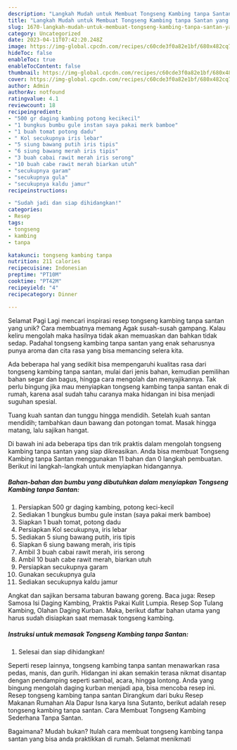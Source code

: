 ```yaml
---
description: "Langkah Mudah untuk Membuat Tongseng Kambing tanpa Santan yang Lezat Sekali, Mantap"
title: "Langkah Mudah untuk Membuat Tongseng Kambing tanpa Santan yang Lezat Sekali, Mantap"
slug: 1670-langkah-mudah-untuk-membuat-tongseng-kambing-tanpa-santan-yang-lezat-sekali-mantap
category: Uncategorized
date: 2023-04-11T07:42:20.248Z
image: https://img-global.cpcdn.com/recipes/c60cde3f0a82e1bf/680x482cq70/tongseng-kambing-tanpa-santan-foto-resep-utama.jpg
hideToc: false
enableToc: true
enableTocContent: false
thumbnail: https://img-global.cpcdn.com/recipes/c60cde3f0a82e1bf/680x482cq70/tongseng-kambing-tanpa-santan-foto-resep-utama.jpg
cover: https://img-global.cpcdn.com/recipes/c60cde3f0a82e1bf/680x482cq70/tongseng-kambing-tanpa-santan-foto-resep-utama.jpg
author: Admin
authorAv: notfound
ratingvalue: 4.1
reviewcount: 18
recipeingredient:
- "500 gr daging kambing potong kecikecil"
- "1 bungkus bumbu gule instan saya pakai merk bamboe"
- "1 buah tomat potong dadu"
- " Kol secukupnya iris lebar"
- "5 siung bawang putih iris tipis"
- "6 siung bawang merah iris tipis"
- "3 buah cabai rawit merah iris serong"
- "10 buah cabe rawit merah biarkan utuh"
- "secukupnya garam"
- "secukupnya gula"
- "secukupnya kaldu jamur"
recipeinstructions:

- "Sudah jadi dan siap dihidangkan!"
categories:
- Resep
tags:
- tongseng
- kambing
- tanpa

katakunci: tongseng kambing tanpa 
nutrition: 211 calories
recipecuisine: Indonesian
preptime: "PT10M"
cooktime: "PT42M"
recipeyield: "4"
recipecategory: Dinner

---
```



Selamat Pagi Lagi mencari inspirasi resep tongseng kambing tanpa santan yang unik? Cara membuatnya memang Agak susah-susah gampang. Kalau keliru mengolah maka hasilnya tidak akan memuaskan dan bahkan tidak sedap. Padahal tongseng kambing tanpa santan yang enak seharusnya punya aroma dan cita rasa yang bisa memancing selera kita.


Ada beberapa hal yang sedikit bisa mempengaruhi kualitas rasa dari tongseng kambing tanpa santan, mulai dari jenis bahan, kemudian pemilihan bahan segar dan bagus, hingga cara mengolah dan menyajikannya. Tak perlu bingung jika mau menyiapkan tongseng kambing tanpa santan enak di rumah, karena asal sudah tahu caranya maka hidangan ini bisa menjadi suguhan spesial.

Tuang kuah santan dan tunggu hingga mendidih. Setelah kuah santan mendidih; tambahkan daun bawang dan potongan tomat. Masak hingga matang, lalu sajikan hangat.


Di bawah ini ada beberapa tips dan trik praktis dalam mengolah tongseng kambing tanpa santan yang siap dikreasikan. Anda bisa membuat Tongseng Kambing tanpa Santan menggunakan 11 bahan dan 0 langkah pembuatan. Berikut ini langkah-langkah untuk menyiapkan hidangannya.

<!--inarticleads1-->

##### Bahan-bahan dan bumbu yang dibutuhkan dalam menyiapkan Tongseng Kambing tanpa Santan:

1. Persiapkan 500 gr daging kambing, potong keci-kecil
1. Sediakan 1 bungkus bumbu gule instan (saya pakai merk bamboe)
1. Siapkan 1 buah tomat, potong dadu
1. Persiapkan  Kol secukupnya, iris lebar
1. Sediakan 5 siung bawang putih, iris tipis
1. Siapkan 6 siung bawang merah, iris tipis
1. Ambil 3 buah cabai rawit merah, iris serong
1. Ambil 10 buah cabe rawit merah, biarkan utuh
1. Persiapkan secukupnya garam
1. Gunakan secukupnya gula
1. Sediakan secukupnya kaldu jamur


Angkat dan sajikan bersama taburan bawang goreng. Baca juga: Resep Samosa Isi Daging Kambing, Praktis Pakai Kulit Lumpia. Resep Sop Tulang Kambing, Olahan Daging Kurban. Maka, berikut daftar bahan utama yang harus sudah disiapkan saat memasak tongseng kambing. 

<!--inarticleads2-->

##### Instruksi untuk memasak Tongseng Kambing tanpa Santan:


1. Selesai dan siap dihidangkan!

Seperti resep lainnya, tongseng kambing tanpa santan menawarkan rasa pedas, manis, dan gurih. Hidangan ini akan semakin terasa nikmat disantap dengan pendamping seperti sambal, acara, hingga lontong. Anda yang bingung mengolah daging kurban menjadi apa, bisa mencoba resep ini. Resep tongseng kambing tanpa santan Dirangkum dari buku Resep Makanan Rumahan Ala Dapur Isna karya Isna Sutanto, berikut adalah resep tongseng kambing tanpa santan. Cara Membuat Tongseng Kambing Sederhana Tanpa Santan. 

Bagaimana? Mudah bukan? Itulah cara membuat tongseng kambing tanpa santan yang bisa anda praktikkan di rumah. Selamat menikmati

